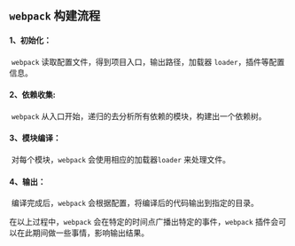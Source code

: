 ## `webpack` 构建流程

#### 1、初始化：

​	`webpack` 读取配置文件，得到项目入口，输出路径，加载器 `loader`，插件等配置信息。

#### 2、依赖收集:

​	`webpack` 从入口开始，递归的去分析所有依赖的模块，构建出一个依赖树。

#### 3、模块编译：

​	对每个模块，`webpack` 会使用相应的加载器`loader` 来处理文件。

#### 4、输出：

​	编译完成后，`webpack` 会根据配置，将编译后的代码输出到指定的目录。





在以上过程中，`webpack` 会在特定的时间点广播出特定的事件，`webpack` 插件会可以在此期间做一些事情，影响输出结果。